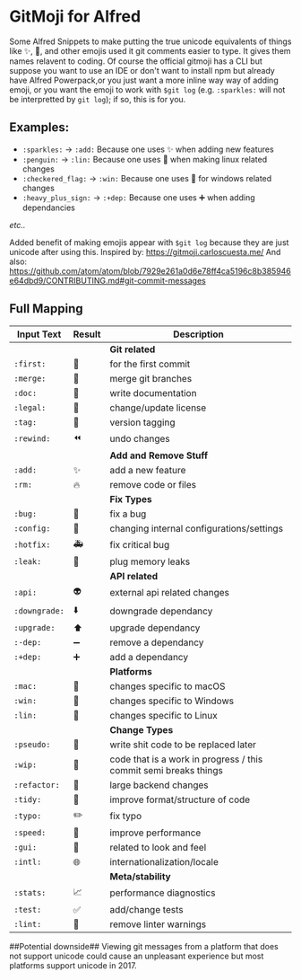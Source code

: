 # GitMoji for Alfred

Some Alfred Snippets to make putting the true unicode equivalents of things like :sparkles:, :lipstick:, and other emojis used it git comments easier to type. It gives them names relavent to coding. 
Of course the official gitmoji has a CLI but suppose you want to use an IDE or don't want to install npm but already have Alfred Powerpack,or you just want a more inline way way of adding emoji, or you want the emoji to work with `$git log` (e.g. `:sparkles:` will not be interpretted by `git log`); if so, this is for you. 

## Examples:

* `:sparkles:` -> `:add:` Because one uses ✨ when adding new features
* `:penguin:` -> `:lin:` Because one uses 🐧 when making linux related changes
* `:checkered_flag:` -> `:win:` Because one uses 🏁 for windows related 
changes
* `:heavy_plus_sign:` -> `:+dep:` Because one uses ➕   when adding dependancies

_etc.._

Added benefit of making emojis appear with `$git log` because they are just unicode after using this.
Inspired by: https://gitmoji.carloscuesta.me/
And also: https://github.com/atom/atom/blob/7929e261a0d6e78ff4ca5196c8b385946e64dbd9/CONTRIBUTING.md#git-commit-messages 

## Full Mapping
|Input Text     | Result | Description                               |
|---------------|--------|-------------------------------------------|
|               |        |                **Git related**            |
|`:first:`      |🎉      |for the first commit                       |
|`:merge:`      |🔀      |merge git branches                         |
|`:doc:`        |📝      |write documentation                        |
|`:legal:`      |📄      |change/update license                      |
|`:tag:`        |🔖      |version tagging                            |
|`:rewind:`     |⏪      |undo changes                               |
|               |        |           **Add and Remove Stuff**        |
|`:add:`        |✨      |add a new feature                          |
|`:rm:`         |🔥      |remove code or files                       |
|               |        |               **Fix Types**               |
|`:bug:`        |🐛      |fix a bug                                  |
|`:config:`     |🔧      |changing internal configurations/settings  |
|`:hotfix:`     |🚑      |fix critical bug                           |
|`:leak:`       |🚱      |plug memory leaks                          |
|               |        |               **API related**             |
|`:api:`        |👽      |external api related changes               |
|`:downgrade:`  |⬇️      |downgrade dependancy                       |
|`:upgrade:`    |⬆️      |upgrade dependancy                         |
|`:-dep:`       |➖      |remove a dependancy                        |
|`:+dep:`       |➕      |add a dependancy                           |
|               |        |               **Platforms**               |
|`:mac:`        |🍎      |changes specific to macOS                  |
|`:win:`        |🏁      |changes specific to Windows                |
|`:lin:`        |🐧      |changes specific to Linux                  |
|               |        |               **Change Types**            |
|`:pseudo:`     |💩      |write shit code to be replaced later       |
|`:wip:`        |🚧      |code that is a work in progress / this commit semi breaks things|                                       
|`:refactor:`   |🔨      |large backend changes                      |
|`:tidy:`       |🎨      |improve format/structure of code           |
|`:typo:`       |✏️       |fix typo                                   |
|`:speed:`      |🐎      |improve performance                        |
|`:gui:`        |💄      |related to look and feel                   |
|`:intl:`       |🌐      |internationalization/locale                |
|               |        |               **Meta/stability**          |
|`:stats:`      |📈      |performance diagnostics                    |
|`:test:`       |✅      |add/change tests                           |
|`:lint:`       |👕      |remove linter warnings                     |


##Potential downside##
Viewing git messages from a platform that does not support unicode could cause an unpleasant experience but most platforms support unicode in 2017.